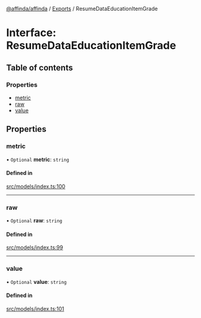 [@affinda/affinda](../README.md) / [Exports](../modules.md) / ResumeDataEducationItemGrade

# Interface: ResumeDataEducationItemGrade

## Table of contents

### Properties

- [metric](ResumeDataEducationItemGrade.md#metric)
- [raw](ResumeDataEducationItemGrade.md#raw)
- [value](ResumeDataEducationItemGrade.md#value)

## Properties

### metric

• `Optional` **metric**: `string`

#### Defined in

[src/models/index.ts:100](https://github.com/affinda/affinda-typescript/blob/30e5a05/src/models/index.ts#L100)

___

### raw

• `Optional` **raw**: `string`

#### Defined in

[src/models/index.ts:99](https://github.com/affinda/affinda-typescript/blob/30e5a05/src/models/index.ts#L99)

___

### value

• `Optional` **value**: `string`

#### Defined in

[src/models/index.ts:101](https://github.com/affinda/affinda-typescript/blob/30e5a05/src/models/index.ts#L101)
